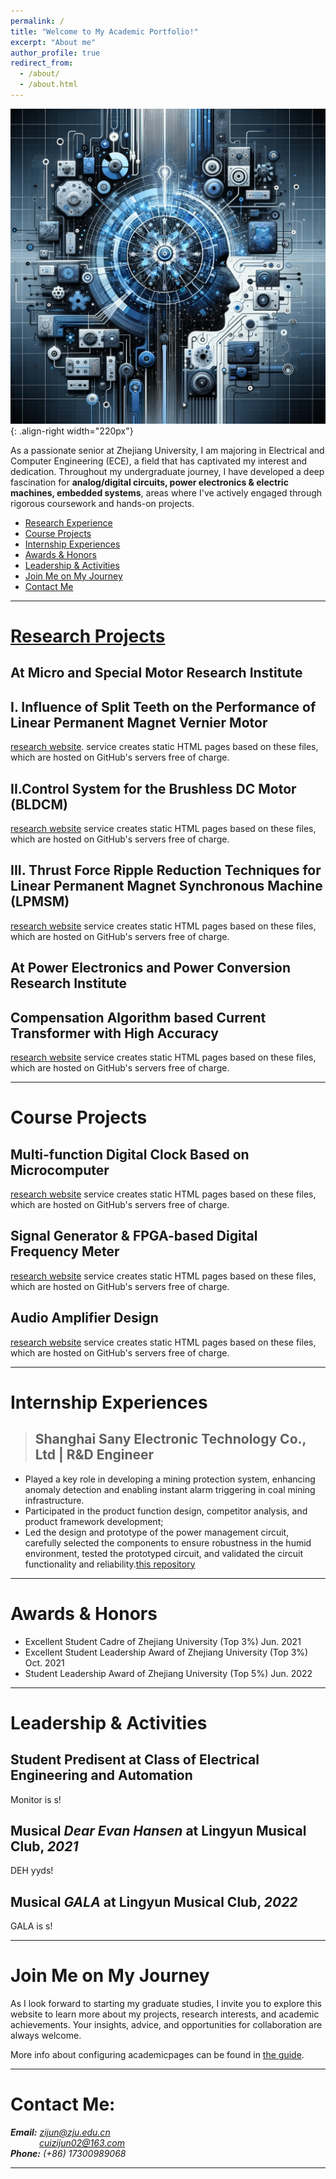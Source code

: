 ```yaml
---
permalink: /
title: "Welcome to My Academic Portfolio!"
excerpt: "About me"
author_profile: true
redirect_from: 
  - /about/
  - /about.html
---
```


![nuronmancer](/images/Brain.png){: .align-right width="220px"}

As a passionate senior at Zhejiang University, I am majoring in Electrical and Computer Engineering (ECE), a field that has captivated my interest and dedication. Throughout my undergraduate journey, I have developed a deep fascination for **analog/digital circuits, power electronics & electric machines, embedded systems**, areas where I've actively engaged through rigorous coursework and hands-on projects.

<!-- @import "[TOC]" {cmd="toc" depthFrom=1 depthTo=6 orderedList=false} -->
<!-- code_chunk_output -->
* [Research Experience](#research-projects)
* [Course Projects](#course-projects)
* [Internship Experiences](#internship-experiences)
* [Awards & Honors](#awards--honors)
* [Leadership & Activities](#leadership--activities)
* [Join Me on My Journey](#join-me-on-my-journey)
* [Contact Me](#contact-me)
<!-- code_chunk_output -->
  

- - -  

[Research Projects](https://zijuncui02.github.io/research%20projects/)
===  

At Micro and Special Motor Research Institute
---

I. Influence of Split Teeth on the Performance of Linear Permanent Magnet Vernier Motor
---
[research website](https://zijuncui02.github.io/talks/2014-02-01-talk-2).
service creates static HTML pages based on these files, which are hosted on GitHub's servers free of charge.

 II.Control System for the Brushless DC Motor (BLDCM)
---
[research website](https://pages.github.com/) service creates static HTML pages based on these files, which are hosted on GitHub's servers free of charge.

 III. Thrust Force Ripple Reduction Techniques for Linear Permanent Magnet Synchronous Machine (LPMSM)
---
[research website](https://pages.github.com/) service creates static HTML pages based on these files, which are hosted on GitHub's servers free of charge.



At Power Electronics and Power Conversion Research Institute  
---  

Compensation Algorithm based Current Transformer with High Accuracy
---
[research website](https://pages.github.com/) service creates static HTML pages based on these files, which are hosted on GitHub's servers free of charge.

- - -  

Course Projects
===  

Multi-function Digital Clock Based on Microcomputer
---

[research website](https://pages.github.com/) service creates static HTML pages based on these files, which are hosted on GitHub's servers free of charge.


Signal Generator & FPGA-based Digital Frequency Meter
---  

[research website](https://pages.github.com/) service creates static HTML pages based on these files, which are hosted on GitHub's servers free of charge.


Audio Amplifier Design 
---  

[research website](https://pages.github.com/) service creates static HTML pages based on these files, which are hosted on GitHub's servers free of charge.

- - -

Internship Experiences
===  

 >Shanghai Sany Electronic Technology Co., Ltd | R&D Engineer
 >------
 - Played a key role in developing a mining protection system, enhancing anomaly detection and enabling instant alarm triggering in coal mining infrastructure. 
 - Participated in the product function design, competitor analysis, and product framework development;
 - Led the design and prototype of the power management circuit, carefully selected the components to ensure robustness in the humid environment, tested the prototyped circuit, and validated the circuit functionality and reliability.[this repository](https://github.com/academicpages/academicpages.github.io)  
 
- - -

Awards & Honors  
===
 - Excellent Student Cadre of Zhejiang University (Top 3%) Jun. 2021
 - Excellent Student Leadership Award of Zhejiang University (Top 3%) Oct. 2021
 - Student Leadership Award of Zhejiang University (Top 5%) Jun. 2022 

- - -   

Leadership & Activities
===  

Student Predisent at Class of Electrical Engineering and Automation
---
Monitor is s!

Musical *Dear Evan Hansen* at Lingyun Musical Club, *2021*
---
DEH yyds!

Musical *GALA* at Lingyun Musical Club, *2022*
---

GALA is s! 

- - -   

Join Me on My Journey
===  

As I look forward to starting my graduate studies, I invite you to explore this website to learn more about my projects, research interests, and academic achievements. Your insights, advice, and opportunities for collaboration are always welcome.

More info about configuring academicpages can be found in [the guide](https://academicpages.github.io/markdown/). 

- - -   

Contact Me:
===  

***Email:*** *[zijun@zju.edu.cn](mailto:zijun@zju.edu.cn/)*  
&emsp;&emsp;&emsp; *[cuizijun02@163.com](mailto:cuizijun02@163.com/)*  
***Phone:*** *(+86) 17300989068* 

- - - 
